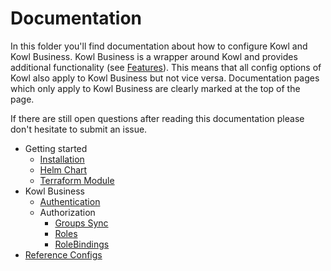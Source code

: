 # Documentation

In this folder you'll find documentation about how to configure Kowl and Kowl Business. Kowl Business is a wrapper around Kowl and provides additional functionality (see [Features](https://github.com/cloudhut/kowl#features)). This means that all config options of Kowl also apply to Kowl Business but not vice versa. Documentation pages which only apply to Kowl Business are clearly marked at the top of the page.

If there are still open questions after reading this documentation please don't hesitate to submit an issue.

- Getting started
    - [Installation](./installation.md)
    - [Helm Chart](https://github.com/cloudhut/charts)
    - [Terraform Module](https://github.com/cloudhut/terraform-modules)
- Kowl Business
    - [Authentication](./authentication/authentication.md)
    - Authorization
      - [Groups Sync](./authorization/groups-sync.md)
      - [Roles](./authorization/roles.md)
      - [RoleBindings](./authorization/role-bindings.md)
- [Reference Configs](./config)
